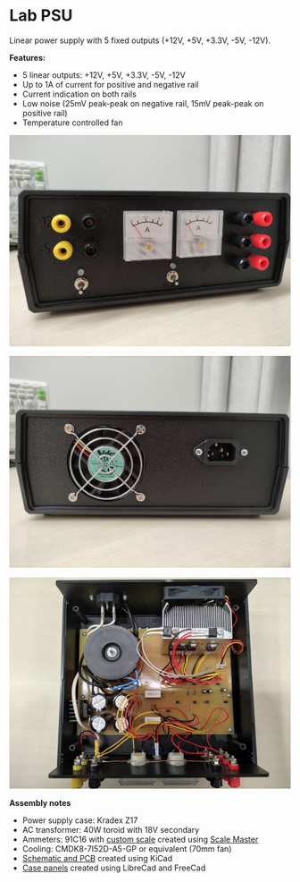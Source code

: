 # Lab PSU

Linear power supply with 5 fixed outputs (+12V, +5V, +3.3V, -5V, -12V).

**Features:**

- 5 linear outputs: +12V, +5V, +3.3V, -5V, -12V
- Up to 1A of current for positive and negative rail
- Current indication on both rails
- Low noise (25mV peak-peak on negative rail, 15mV peak-peak on positive rail)
- Temperature controlled fan

![Front view](./docs/images/front-view.jpg)

![Rear view](./docs/images/rear-view.jpg)

![Internals](./docs/images/internals.jpg)

**Assembly notes**

- Power supply case: Kradex Z17
- AC transformer: 40W toroid with 18V secondary
- Ammeters: 91C16 with [custom scale](./scale/91C16%20scale.svg) created using [Scale Master](https://soulmare.github.io/scale_master/)
- Cooling: CMDK8-7I52D-A5-GP or equivalent (70mm fan)
- [Schematic and PCB](./kicad) created using KiCad
- [Case panels](./panels) created using LibreCad and FreeCad
